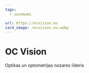 ```yaml
---
tags:
  - uznemumi

url: https://ocvision.eu
card_image: /ocvision.eu.webp
---
```


# OC Vision

Optikas un optometrijas nozares līderis
